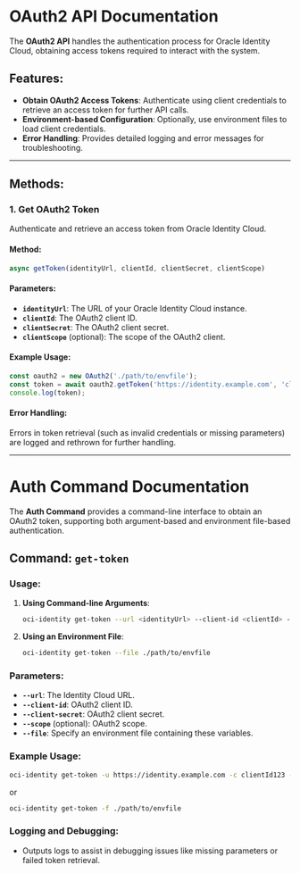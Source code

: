 # OAuth2 API Documentation

The **OAuth2 API** handles the authentication process for Oracle Identity Cloud, obtaining access tokens required to interact with the system.

## Features:
- **Obtain OAuth2 Access Tokens**: Authenticate using client credentials to retrieve an access token for further API calls.
- **Environment-based Configuration**: Optionally, use environment files to load client credentials.
- **Error Handling**: Provides detailed logging and error messages for troubleshooting.

---

## Methods:

### 1. **Get OAuth2 Token**
Authenticate and retrieve an access token from Oracle Identity Cloud.

#### Method:
```javascript
async getToken(identityUrl, clientId, clientSecret, clientScope)
```

#### Parameters:
- **`identityUrl`**: The URL of your Oracle Identity Cloud instance.
- **`clientId`**: The OAuth2 client ID.
- **`clientSecret`**: The OAuth2 client secret.
- **`clientScope`** (optional): The scope of the OAuth2 client.

#### Example Usage:
```javascript
const oauth2 = new OAuth2('./path/to/envfile');
const token = await oauth2.getToken('https://identity.example.com', 'clientId123', 'secret', 'scope');
console.log(token);
```

#### Error Handling:
Errors in token retrieval (such as invalid credentials or missing parameters) are logged and rethrown for further handling.

---

# Auth Command Documentation

The **Auth Command** provides a command-line interface to obtain an OAuth2 token, supporting both argument-based and environment file-based authentication.

## Command: `get-token`

### Usage:

1. **Using Command-line Arguments**:
   ```bash
   oci-identity get-token --url <identityUrl> --client-id <clientId> --client-secret <clientSecret> [--scope <clientScope>]
   ```

2. **Using an Environment File**:
   ```bash
   oci-identity get-token --file ./path/to/envfile
   ```

### Parameters:
- **`--url`**: The Identity Cloud URL.
- **`--client-id`**: OAuth2 client ID.
- **`--client-secret`**: OAuth2 client secret.
- **`--scope`** (optional): OAuth2 scope.
- **`--file`**: Specify an environment file containing these variables.

### Example Usage:
```bash
oci-identity get-token -u https://identity.example.com -c clientId123 -s secret
```

or

```bash
oci-identity get-token -f ./path/to/envfile
```

### Logging and Debugging:
- Outputs logs to assist in debugging issues like missing parameters or failed token retrieval.
